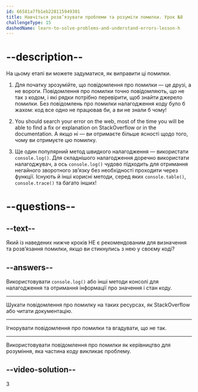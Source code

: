 ```yaml
---
id: 66581a7fb1eb228115949301
title: Навчіться розв’язувати проблеми та розуміти помилки. Урок №8
challengeType: 15
dashedName: learn-to-solve-problems-and-understand-errors-lesson-h
---
```


# --description--

На цьому етапі ви можете задуматися, як виправити ці помилки.

1. Для початку зрозумійте, що повідомлення про помилки — це друзі, а не вороги. Повідомлення про помилки точно повідомляють, що не так з кодом, і які рядки потрібно перевірити, щоб знайти джерело помилки. Без повідомлень про помилки налагодження коду було б жахом: код все одно не працював би, а ви не знали б чому!

1. You should search your error on the web, most of the time you will be able to find a fix or explanation on StackOverflow or in the documentation. А якщо ні — ви отримаєте більше ясності щодо того, чому ви отримуєте цю помилку.

1. Ще один популярний метод швидкого налагодження — використати `console.log()`. Для складнішого налагодження доречно використати налагоджувач, а ось `console.log()` чудово підходить для отримання негайного зворотного зв’язку без необхідності проходити через функції. Існують й інші корисні методи, серед яких `console.table()`, `console.trace()` та багато інших!

# --questions--

## --text--

Який із наведених нижче кроків НЕ є рекомендованим для визначення та розв’язання помилки, якщо ви стикнулись з нею у своєму коді?

## --answers--

Використовувати `console.log()` або інші методи консолі для налагодження та отримання інформації про значення і стан коду.

---

Шукати повідомлення про помилку на таких ресурсах, як StackOverflow або читати документацію.

---

Ігнорувати повідомлення про помилки та вгадувати, що не так.

---

Використовувати повідомлення про помилки як керівництво для розуміння, яка частина коду викликає проблему.

## --video-solution--

3
